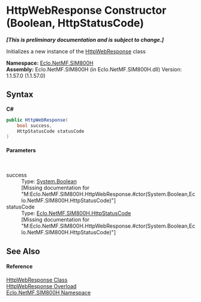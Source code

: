 # HttpWebResponse Constructor (Boolean, HttpStatusCode)
 _**\[This is preliminary documentation and is subject to change.\]**_

Initializes a new instance of the <a href="T_Eclo_NetMF_SIM800H_HttpWebResponse">HttpWebResponse</a> class

**Namespace:**&nbsp;<a href="N_Eclo_NetMF_SIM800H">Eclo.NetMF.SIM800H</a><br />**Assembly:**&nbsp;Eclo.NetMF.SIM800H (in Eclo.NetMF.SIM800H.dll) Version: 1.1.57.0 (1.1.57.0)

## Syntax

**C#**<br />
``` C#
public HttpWebResponse(
	bool success,
	HttpStatusCode statusCode
)
```


#### Parameters
&nbsp;<dl><dt>success</dt><dd>Type: <a href="http://msdn2.microsoft.com/en-us/library/a28wyd50" target="_blank">System.Boolean</a><br />\[Missing <param name="success"/> documentation for "M:Eclo.NetMF.SIM800H.HttpWebResponse.#ctor(System.Boolean,Eclo.NetMF.SIM800H.HttpStatusCode)"\]</dd><dt>statusCode</dt><dd>Type: <a href="T_Eclo_NetMF_SIM800H_HttpStatusCode">Eclo.NetMF.SIM800H.HttpStatusCode</a><br />\[Missing <param name="statusCode"/> documentation for "M:Eclo.NetMF.SIM800H.HttpWebResponse.#ctor(System.Boolean,Eclo.NetMF.SIM800H.HttpStatusCode)"\]</dd></dl>

## See Also


#### Reference
<a href="T_Eclo_NetMF_SIM800H_HttpWebResponse">HttpWebResponse Class</a><br /><a href="Overload_Eclo_NetMF_SIM800H_HttpWebResponse__ctor">HttpWebResponse Overload</a><br /><a href="N_Eclo_NetMF_SIM800H">Eclo.NetMF.SIM800H Namespace</a><br />